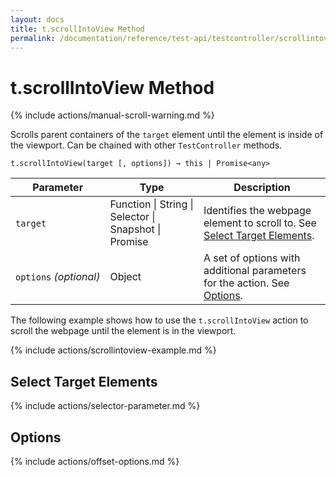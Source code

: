 ```yaml
---
layout: docs
title: t.scrollIntoView Method
permalink: /documentation/reference/test-api/testcontroller/scrollintoview.html
---
```

# t.scrollIntoView Method

{% include actions/manual-scroll-warning.md %}

Scrolls parent containers of the `target` element until the element is inside of the viewport. Can be chained with other `TestController` methods.

```text
t.scrollIntoView(target [, options]) → this | Promise<any>
```

Parameter   | Type                                              | Description
----------- | ------------------------------------------------- | --------------------
`target`&#160; | Function &#124; String &#124; Selector &#124; Snapshot &#124; Promise | Identifies the webpage element to scroll to. See [Select Target Elements](#select-target-elements).
`options`&#160;*(optional)* | Object | A set of options with additional parameters for the action. See [Options](#options).

The following example shows how to use the `t.scrollIntoView` action to scroll the webpage until the element is in the viewport.

{% include actions/scrollintoview-example.md %}

## Select Target Elements

{% include actions/selector-parameter.md %}

## Options

{% include actions/offset-options.md %}
